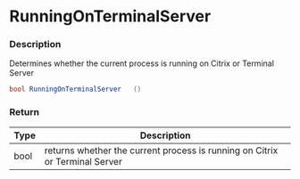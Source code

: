 # RunningOnTerminalServer

### Description

Determines whether the current process is running on Citrix or Terminal Server

```c#
bool RunningOnTerminalServer   ()
```

### Return

| Type | Description                                                                 |
| ---- | --------------------------------------------------------------------------- |
| bool | returns whether the current process is running on Citrix or Terminal Server |
